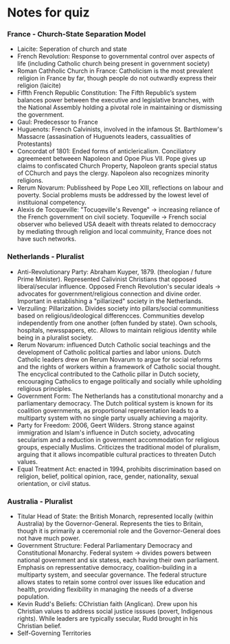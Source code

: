 # Notes for quiz

### France - Church-State Separation Model

- Laicite: Seperation of church and state
- French Revolution: Response to governmental control over aspects of life (including Catholic church being present in government society)
- Roman Cathholic Church in France: Catholicism is the most prevalent religion in France by far, though people do not outwardly express their religion (laicite)
- Fiffth French Republic Constitution: The Fifth Republic’s system balances power between the executive and legislative branches, with the National Assembly holding a pivotal role in maintaining or dismissing the government.
- Gaul: Predecessor to France
- Huguenots: French Calvinists, involved in the infamous St. Barthlomew's Massacre (assasination of Huguenots leaders, cassualities of Protestants)
- Concordat of 1801: Ended forms of anticlericalism. Conciliatory agreemeent betweeen Napoleon and Opoe Pius VII. Pope gives up claims to confiscated Church Property, Napoleon grants special status of CChurch and pays the clergy. Napoleon also recognizes minority religions.
- Rerum Novarum: Publissheed by Pope Leo XIII, reflections on labour and poverty. Social problems musts be addressed by the lowest level of instituional competency.
- Alexis de Tocqueville: "Tocuqeville's Revenge" -> increasing reliance of the French government on civil society. Toqueville -> French social observer who believed USA deaelt with threats related to democcracy by mediating through religion and local commuinity, France does not have such networks.

### Netherlands - Pluralist

- Anti-Revolutionary Party: Abraham Kuyper, 1879. (theologian / future Prime Minister). Represented Calivinist Christians that opposed liberal/secular influence. Opposed French Revolution's secular ideals -> advocates for government/religious connection and divine order. Important in establishing a "pillarized" society in the Netherlands.
- Verzuiling: Pillarization. Divides society into pillars/social communitiess based on religious/ideological differencces. Communities develop independently from one another (often funded by state). Own schools, hospitals, newsspapers, etc. Allows to maintain religious identity while being in a pluralist society.
- Rerum Novarum: influenced Dutch Catholic social teachings and the development of Catholic political parties and labor unions. Dutch Catholic leaders drew on Rerum Novarum to argue for social reforms and the rights of workers within a framework of Catholic social thought. The encyclical contributed to the Catholic pillar in Dutch society, encouraging Catholics to engage politically and socially while upholding religious principles.
- Government Form: The Netherlands has a constitutional monarchy and a parliamentary democracy. The Dutch political system is known for its coalition governments, as proportional representation leads to a multiparty system with no single party usually achieving a majority.
- Party for Freedom: 2006, Geert Wilders. Strong stance against immigration and Islam's influence in Dutch society, advocating secularism and a reduction in government accommodation for religious groups, especially Muslims. Criticizes the traditional model of pluralism, arguing that it allows incompatible cultural practices to threaten Dutch values. 
- Equal Treatment Act:  enacted in 1994, prohibits discrimination based on religion, belief, political opinion, race, gender, nationality, sexual orientation, or civil status.

### Australia - Pluralist

- Titular Head of State: the British Monarch, represented locally (within Australia) by the Governor-General. Represents the ties to Britain, though it is primarily a cceremonial role and the Governor-General does not have much power.
- Government Structure: Federal Parliamentary Democracy and Constitutional Monarchy. Federal system -> divides powers between national government and six statess, each having their own parliament. Emphasis on repressentative democracy, coalition-building in a multiparty system, and seecular governance. The federal structure allows states to retain some control over issues like education and health, providing flexibility in managing the needs of a diverse population.
- Kevin Rudd's Beliefs: CChristian faith (Anglican). Drew upon his Christian values to address social justice isssues (povert, Indigenous rights). While leaders are typically ssecular, Rudd brought in his Christian belief. 
- Self-Governing Territories
